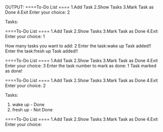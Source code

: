 OUTPUT:
====To-Do List ====
1.Add Task
2.Show Tasks
3.Mark Task as Done
4.Exit
Enter your choice: 2

Tasks:

====To-Do List ====
1.Add Task
2.Show Tasks
3.Mark Task as Done
4.Exit
Enter your choice: 1

How many tasks you want to add: 2
Enter the task:wake up
Task added!!
Enter the task:fresh up
Task added!!

====To-Do List ====
1.Add Task
2.Show Tasks
3.Mark Task as Done
4.Exit
Enter your choice: 3
Enter the task number to mark as done: 1
Task marked as done!

====To-Do List ====
1.Add Task
2.Show Tasks
3.Mark Task as Done
4.Exit
Enter your choice: 2

Tasks:
1. wake up - Done
2. fresh up - Not Done

====To-Do List ====
1.Add Task
2.Show Tasks
3.Mark Task as Done
4.Exit
Enter your choice:
